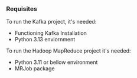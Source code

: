 ### Requisites

To run the Kafka project, it's needed:
* Functioning Kafka Installation
* Python 3.13 enviornment

To run the Hadoop MapReduce project it's needed:
* Python 3.11 or bellow environment
* MRJob package